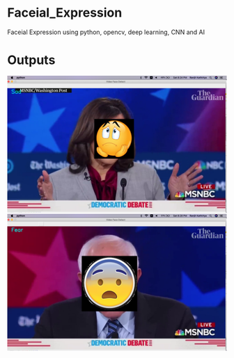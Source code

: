 # Faceial_Expression
Faceial Expression using python, opencv, deep learning, CNN and AI

# Outputs 
<img src="./Outputs/Screenshot 2020-06-13 at 8.24.35 PM.png" title="working" alt="working">

<img src="./Outputs/Screenshot 2020-06-13 at 8.28.29 PM.png" title="working" alt="working">
